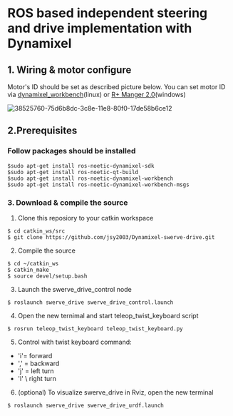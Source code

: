 # ROS based independent steering and drive implementation with Dynamixel

## 1. Wiring & motor configure

   Motor's ID should be set as described picture below.
   You can set motor ID via [dynamixel_workbench](https://github.com/ROBOTIS-GIT/dynamixel-workbench/
   )(linux) or [R+ Manger 2.0](https://emanual.robotis.com/docs/en/software/rplus2/manager/)(windows)

   ![38525760-75d6b8dc-3c8e-11e8-80f0-17de58b6ce12](https://user-images.githubusercontent.com/93853610/144548403-636f2fdb-3a47-429a-aaa3-f3cba4e6e43f.png)


## 2.Prerequisites
   
   ### Follow packages should be installed
   ```
   $sudo apt-get install ros-noetic-dynamixel-sdk
   $sudo apt-get install ros-noetic-qt-build
   $sudo apt-get install ros-noetic-dynamixel-workbench
   $sudo apt-get install ros-noetic-dynamixel-workbench-msgs
   ```    

### 3. Download & compile the source
   1. Clone this reposiory to your catkin workspace
   ```
   $ cd catkin_ws/src
   $ git clone https://github.com/jsy2003/Dynamixel-swerve-drive.git
   ```
   2. Compile the source
   ```
   $ cd ~/catkin_ws
   $ catkin_make
   $ source devel/setup.bash
   ```
   3. Launch the swerve_drive_control node
   ```
   $ roslaunch swerve_drive swerve_drive_control.launch
   ```
   4. Open the new ternimal and start teleop_twist_keyboard script
   ```
   $ rosrun teleop_twist_keyboard teleop_twist_keyboard.py
   ```
   5. Control with twist keyboard command:
   - 'i'= forward
   - ',' = backward
   - 'j' = left turn
   - 'l' \ right turn
   6. (optional) To visualize swerve_drive in Rviz, open the new terminal
   ```
   $ roslaunch swerve_drive swerve_drive_urdf.launch
   ```
   
   
   
   
   
   

